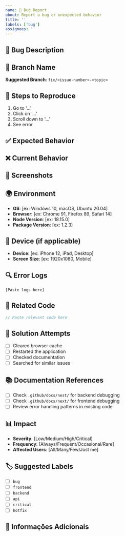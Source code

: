 ```yaml
---
name: 🐛 Bug Report
about: Report a bug or unexpected behavior
title: ''
labels: ['bug']
assignees: ''
---
```


## 🐛 Bug Description
<!-- Clear and concise description of the bug -->

## 🌿 Branch Name
<!-- The branch for this fix should follow the pattern: <type>/<issue-number>-<topic> -->
<!-- Example: fix/42-login-error -->
**Suggested Branch**: `fix/<issue-number>-<topic>`

## 🔄 Steps to Reproduce
1. Go to '...'
2. Click on '...'
3. Scroll down to '...'
4. See error

## ✅ Expected Behavior
<!-- Describe what should happen -->

## ❌ Current Behavior
<!-- Describe what is happening -->

## 📸 Screenshots
<!-- Add error screenshots, if applicable -->

## 🌍 Environment
<!-- Information about the environment where the bug occurs -->
- **OS**: [ex: Windows 10, macOS, Ubuntu 20.04]
- **Browser**: [ex: Chrome 91, Firefox 89, Safari 14]
- **Node Version**: [ex: 18.15.0]
- **Package Version**: [ex: 1.2.3]

## 📱 Device (if applicable)
- **Device**: [ex: iPhone 12, iPad, Desktop]
- **Screen Size**: [ex: 1920x1080, Mobile]

## 🔍 Error Logs
<!-- Paste relevant logs here -->
```
[Paste logs here]
```

## 🔧 Related Code
<!-- If you identified where the problem might be -->
```javascript
// Paste relevant code here
```

## 🤔 Solution Attempts
<!-- What have you already tried to solve? -->
- [ ] Cleared browser cache
- [ ] Restarted the application
- [ ] Checked documentation
- [ ] Searched for similar issues

## 📚 Documentation References
<!-- Reference local documentation that should be consulted -->
- [ ] Check `.github/docs/nest/` for backend debugging
- [ ] Check `.github/docs/next/` for frontend debugging
- [ ] Review error handling patterns in existing code

## 📊 Impact
- **Severity**: [Low/Medium/High/Critical]
- **Frequency**: [Always/Frequent/Occasional/Rare]
- **Affected Users**: [All/Many/Few/Just me]

## 🏷️ Suggested Labels
- [ ] `bug`
- [ ] `frontend`
- [ ] `backend`
- [ ] `api`
- [ ] `critical`
- [ ] `hotfix`

## 📝 Informações Adicionais
<!-- Qualquer outra informação relevante -->
